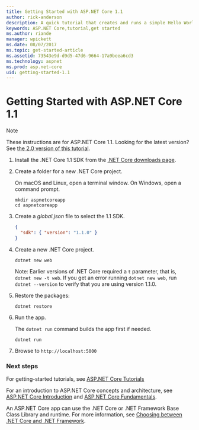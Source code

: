 ```yaml
---
title: Getting Started with ASP.NET Core 1.1
author: rick-anderson
description: A quick tutorial that creates and runs a simple Hello World app using ASP.NET Core 1.1.
keywords: ASP.NET Core,tutorial,get started
ms.author: riande
manager: wpickett
ms.date: 08/07/2017
ms.topic: get-started-article
ms.assetid: 73543e9d-d9d5-47d6-9664-17a9beea6cd3
ms.technology: aspnet
ms.prod: asp.net-core
uid: getting-started-1.1
---
```

# Getting Started with ASP.NET Core 1.1

> [!NOTE]
> These instructions are for ASP.NET Core 1.1. Looking for the latest version? See [the 2.0 version of this tutorial](xref:getting-started).

1. Install the .NET Core 1.1 SDK from the [.NET Core downloads page](https://www.microsoft.com/net/download/core).

2. Create a folder for a new .NET Core project.

   On macOS and Linux, open a terminal window. On Windows, open a command prompt.

   ```terminal
   mkdir aspnetcoreapp
   cd aspnetcoreapp
   ```

2. Create a *global.json* file to select the 1.1 SDK.

   ```json
   {
     "sdk": { "version": "1.1.0" }
   }
   ```

2. Create a new .NET Core project.

   ```terminal
   dotnet new web
   ```
    
   Note: Earlier versions of .NET Core required a `t` parameter, that is, `dotnet new -t web`. If you get an error running `dotnet new web`, run `dotnet --version` to verify that you are using version 1.1.0.

3.  Restore the packages:

    ```terminal
    dotnet restore
    ```

4. Run the app.

   The `dotnet run` command builds the app first if needed.

   ```terminal
   dotnet run
   ```

5. Browse to `http://localhost:5000`

### Next steps

For getting-started tutorials, see [ASP.NET Core Tutorials](tutorials/index.md)

For an introduction to ASP.NET Core concepts and architecture, see [ASP.NET Core Introduction](index.md) and [ASP.NET Core Fundamentals](fundamentals/index.md).

An ASP.NET Core app can use the .NET Core or .NET Framework Base Class Library and runtime. For more information, see [Choosing between .NET Core and .NET Framework](https://docs.microsoft.com/dotnet/articles/standard/choosing-core-framework-server).
